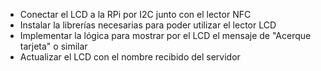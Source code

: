 - Conectar el LCD a la RPi por I2C junto con el lector NFC
- Instalar la librerías necesarias para poder utilizar el lector LCD
- Implementar la lógica para mostrar por el LCD el mensaje de "Acerque tarjeta" o similar
- Actualizar el LCD con el nombre recibido del servidor
